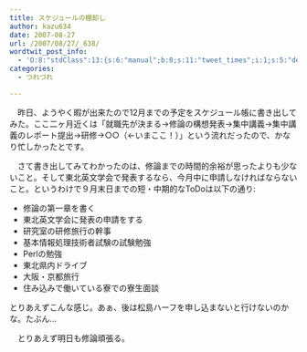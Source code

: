 ```yaml
---
title: スケジュールの棚卸し
author: kazu634
date: 2007-08-27
url: /2007/08/27/_638/
wordtwit_post_info:
  - 'O:8:"stdClass":13:{s:6:"manual";b:0;s:11:"tweet_times";i:1;s:5:"delay";i:0;s:7:"enabled";i:1;s:10:"separation";s:2:"60";s:7:"version";s:3:"3.7";s:14:"tweet_template";b:0;s:6:"status";i:2;s:6:"result";a:0:{}s:13:"tweet_counter";i:2;s:13:"tweet_log_ids";a:1:{i:0;i:3195;}s:9:"hash_tags";a:0:{}s:8:"accounts";a:1:{i:0;s:7:"kazu634";}}'
categories:
  - つれづれ

---
```

<div class="section">
<p>
    　昨日、ようやく暇が出来たので12月までの予定をスケジュール帳に書き出してみた。ここ二ヶ月近くは「就職先が決まる→修論の構想発表→集中講義→集中講義のレポート提出→研修→○○（←いまここ！）」という流れだったので、かなり忙しかったとです。
</p>
  
<p>
    　さて書き出してみてわかったのは、修論までの時間的余裕が思ったよりも少ないこと。そして東北英文学会で発表するなら、今月中に申請しなければならないこと。というわけで９月末日までの短・中期的なToDoは以下の通り:
</p>
  
<ul>
<li>
      修論の第一章を書く
</li>
<li>
      東北英文学会に発表の申請をする
</li>
<li>
      研究室の研修旅行の幹事
</li>
<li>
      基本情報処理技術者試験の試験勉強
</li>
<li>
      Perlの勉強
</li>
<li>
      東北県内ドライブ
</li>
<li>
      大阪・京都旅行
</li>
<li>
      住み込みで働いている寮での寮生面談
</li>
</ul>
  
<p>
    とりあえずこんな感じ。あぁ、後は松島ハーフを申し込まないと行けないのかな。たぶん…
</p>
  
<p>
    　とりあえず明日も修論頑張る。
</p>
</div>